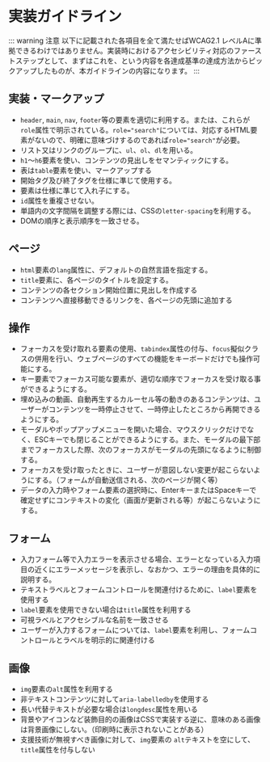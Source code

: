 # 実装ガイドライン
::: warning 注意
以下に記載された各項目を全て満たせばWCAG2.1 レベルAに準拠できるわけではありません。実装時におけるアクセシビリティ対応のファーストステップとして、まずはこれを、という内容を各達成基準の達成方法からピックアップしたものが、本ガイドラインの内容になります。
:::
## 実装・マークアップ
- `header`, `main`, `nav`, `footer`等の要素を適切に利用する。または、これらが`role`属性で明示されている。`role="search"`については、対応するHTML要素がないので、明確に意味づけするのであれば`role="search"`が必要。
- リスト又はリンクのグループに、`ul`、`ol`、`dl`を用いる。
- `h1`～`h6`要素を使い、コンテンツの見出しをセマンティックにする。
- 表は`table`要素を使い、マークアップする
- 開始タグ及び終了タグを仕様に準じて使用する。
- 要素は仕様に準じて入れ子にする。
- `id`属性を重複させない。
- 単語内の文字間隔を調整する際には、CSSの`letter-spacing`を利用する。
- DOMの順序と表示順序を一致させる。
## ページ
- `html`要素の`lang`属性に、デフォルトの自然言語を指定する。
- `title`要素に、各ページのタイトルを設定する。
- コンテンツの各セクション開始位置に見出しを作成する
- コンテンツへ直接移動できるリンクを、各ページの先頭に追加する
## 操作
- フォーカスを受け取れる要素の使用、`tabindex`属性の付与、`focus`擬似クラスの併用を行い、ウェブページのすべての機能をキーボードだけでも操作可能にする。
- キー要素でフォーカス可能な要素が、適切な順序でフォーカスを受け取る事ができるようにする。
- 埋め込みの動画、自動再生するカルーセル等の動きのあるコンテンツは、ユーザーがコンテンツを一時停止させて、一時停止したところから再開できるようにする。
- モーダルやポップアップメニューを開いた場合、マウスクリックだけでなく、ESCキーでも閉じることができるようにする。また、モーダルの最下部までフォーカスした際、次のフォーカスがモーダルの先頭になるように制御する。
- フォーカスを受け取ったときに、ユーザーが意図しない変更が起こらないようにする。（フォームが自動送信される、次のページが開く等）
- データの入力時やフォーム要素の選択時に、EnterキーまたはSpaceキーで確定せずにコンテキストの変化（画面が更新される等）が起こらないようにする。

## フォーム
- 入力フォーム等で入力エラーを表示させる場合、エラーとなっている入力項目の近くにエラーメッセージを表示し、なおかつ、エラーの理由を具体的に説明する。
- テキストラベルとフォームコントロールを関連付けるために、`label`要素を使用する
- `label`要素を使用できない場合は`title`属性を利用する
- 可視ラベルとアクセシブルな名前を一致させる
- ユーザーが入力するフォームについては、`label`要素を利用し、フォームコントロールとラベルを明示的に関連付ける

## 画像
- `img`要素の`alt`属性を利用する
- 非テキストコンテンツに対して`aria-labelledby`を使用する
- 長い代替テキストが必要な場合は`longdesc`属性を用いる
- 背景やアイコンなど装飾目的の画像はCSSで実装する逆に、意味のある画像は背景画像にしない。（印刷時に表示されないことがある）
- 支援技術が無視すべき画像に対して、`img`要素の `alt`テキストを空にして、`title`属性を付与しない

